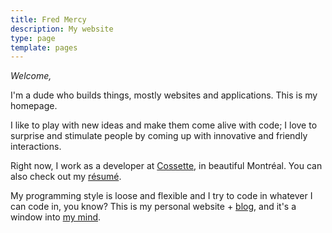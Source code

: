 ```yaml
---
title: Fred Mercy
description: My website
type: page
template: pages
---
```


*Welcome,*

<div class="home__section" data-what="yeah">

I'm a dude who builds things, mostly websites and applications. This is my homepage.

</div>

<div class="home__section" data-what="ugh">

I like to play with new ideas and make them come alive with code; I love to surprise and stimulate people by coming up with innovative and friendly interactions.

</div>

<div class="home__section" data-what="thats-right">

Right now, I work as a developer at [Cossette](https://cossette.com), in beautiful Montréal. You can also check out my [résumé](/resume).

</div>

<div class="home__section" data-what="come-on-now">

My programming style is loose and flexible and I try to code in whatever I can code in, you know? This is my personal website + [blog](/blog), and it's a window into [my mind](/this-dude).

</div>

